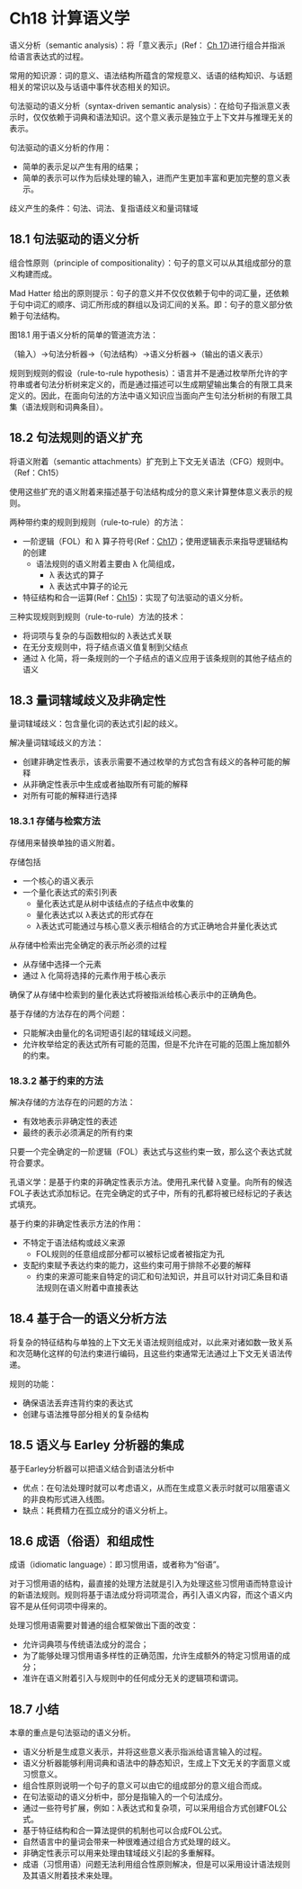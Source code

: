 # Ch18 计算语义学

语义分析（semantic analysis）：将「意义表示」(Ref： [Ch 17](Ch17.md))进行组合并指派给语言表达式的过程。

常用的知识源：词的意义、语法结构所蕴含的常规意义、话语的结构知识、与话题相关的常识以及与话语中事件状态相关的知识。

句法驱动的语义分析（syntax-driven semantic analysis）：在给句子指派意义表示时，仅仅依赖于词典和语法知识。这个意义表示是独立于上下文并与推理无关的表示。

句法驱动的语义分析的作用：

-   简单的表示足以产生有用的结果；
-   简单的表示可以作为后续处理的输入，进而产生更加丰富和更加完整的意义表示。

歧义产生的条件：句法、词法、复指语歧义和量词辖域

## 18.1 句法驱动的语义分析

组合性原则（principle of compositionality）：句子的意义可以从其组成部分的意义构建而成。

Mad Hatter 给出的原则提示：句子的意义并不仅仅依赖于句中的词汇量，还依赖于句中词汇的顺序、词汇所形成的群组以及词汇间的关系。即：句子的意义部分依赖于句法结构。

图18.1 用于语义分析的简单的管道流方法：

（输入）→句法分析器→（句法结构）→语义分析器→（输出的语义表示）

规则到规则的假设（rule-to-rule hypothesis）：语言并不是通过枚举所允许的字符串或者句法分析树来定义的，而是通过描述可以生成期望输出集合的有限工具来定义的。因此，在面向句法的方法中语义知识应当面向产生句法分析树的有限工具集（语法规则和词典条目）。

## 18.2 句法规则的语义扩充

将语义附着（semantic attachments）扩充到上下文无关语法（CFG）规则中。（Ref：Ch15）

使用这些扩充的语义附着来描述基于句法结构成分的意义来计算整体意义表示的规则。

两种带约束的规则到规则（rule-to-rule）的方法：

-   一阶逻辑（FOL）和 λ 算子符号(Ref：[Ch17](Ch17.md))；使用逻辑表示来指导逻辑结构的创建
    -   语法规则的语义附着主要由 λ 化简组成，
        -   λ 表达式的算子
        -   λ 表达式中算子的论元
-   特征结构和合一运算(Ref：[Ch15](Ch15.md))：实现了句法驱动的语义分析。

三种实现规则到规则（rule-to-rule）方法的技术：

-   将词项与复杂的与函数相似的 λ表达式关联
-   在无分支规则中，将子结点语义值复制到父结点
-   通过 λ 化简，将一条规则的一个子结点的语义应用于该条规则的其他子结点的语义

## 18.3 量词辖域歧义及非确定性

量词辖域歧义：包含量化词的表达式引起的歧义。

解决量词辖域歧义的方法：

-   创建非确定性表示，该表示需要不通过枚举的方式包含有歧义的各种可能的解释
-   从非确定性表示中生成或者抽取所有可能的解释
-   对所有可能的解释进行选择

### 18.3.1 存储与检索方法

存储用来替换单独的语义附着。

存储包括

-   一个核心的语义表示
-   一个量化表达式的索引列表
    -   量化表达式是从树中该结点的子结点中收集的
    -   量化表达式以 λ表达式的形式存在
    -   λ表达式可能通过与核心意义表示相结合的方式正确地合并量化表达式

从存储中检索出完全确定的表示所必须的过程

-   从存储中选择一个元素
-   通过 λ 化简将选择的元素作用于核心表示

确保了从存储中检索到的量化表达式将被指派给核心表示中的正确角色。

基于存储的方法存在的两个问题：

-   只能解决由量化的名词短语引起的辖域歧义问题。
-   允许枚举给定的表达式所有可能的范围，但是不允许在可能的范围上施加额外的约束。

### 18.3.2 基于约束的方法

解决存储的方法存在的问题的方法：

-   有效地表示非确定性的表述
-   最终的表示必须满足的所有约束

只要一个完全确定的一阶逻辑（FOL）表达式与这些约束一致，那么这个表达式就符合要求。

孔语义学：是基于约束的非确定性表示方法。使用孔来代替
λ变量。向所有的候选FOL子表达式添加标记。在完全确定的式子中，所有的孔都将被已经标记的子表达式填充。

基于约束的非确定性表示方法的作用：

-   不特定于语法结构或歧义来源
    -   FOL规则的任意组成部分都可以被标记或者被指定为孔
-   支配约束赋予表达约束的能力，这些约束可用于排除不必要的解释
    -   约束的来源可能来自特定的词汇和句法知识，并且可以针对词汇条目和语法规则在语义附着中直接表达

## 18.4 基于合一的语义分析方法

将复杂的特征结构与单独的上下文无关语法规则组成对，以此来对诸如数一致关系和次范畴化这样的句法约束进行编码，且这些约束通常无法通过上下文无关语法传递。

规则的功能：

-   确保语法丢弃违背约束的表达式
-   创建与语法推导部分相关的复杂结构

## 18.5 语义与 Earley 分析器的集成

基于Earley分析器可以把语义结合到语法分析中

-   优点：在句法处理时就可以考虑语义，从而在生成意义表示时就可以阻塞语义的非良构形式进入线图。
-   缺点：耗费精力在孤立成分的语义分析上。

## 18.6 成语（俗语）和组成性

成语（idiomatic language）：即习惯用语，或者称为“俗语”。

对于习惯用语的结构，最直接的处理方法就是引入为处理这些习惯用语而特意设计的新语法规则。规则将基于语法成分将词项混合，再引入语义内容，而这个语义内容不是从任何词项中得来的。

处理习惯用语需要对普通的组合框架做出下面的改变：

-   允许词典项与传统语法成分的混合；
-   为了能够处理习惯用语多样性的正确范围，允许生成额外的特定习惯用语的成分；
-   准许在语义附着引入与规则中的任何成分无关的逻辑项和谓词。

## 18.7 小结

本章的重点是句法驱动的语义分析。

-   语义分析是生成意义表示，并将这些意义表示指派给语言输入的过程。
-   语义分析器能够利用词典和语法中的静态知识，生成上下文无关的字面意义或习惯意义。
-   组合性原则说明一个句子的意义可以由它的组成部分的意义组合而成。
-   在句法驱动的语义分析中，部分是指输入的一个句法成分。
-   通过一些符号扩展，例如：λ表达式和复杂项，可以采用组合方式创建FOL公式。
-   基于特征结构和合一算法提供的机制也可以合成FOL公式。
-   自然语言中的量词会带来一种很难通过组合方式处理的歧义。
-   非确定性表示可以用来处理由辖域歧义引起的多重解释。
-   成语（习惯用语）问题无法利用组合性原则解决，但是可以采用设计语法规则及其语义附着技术来处理。
